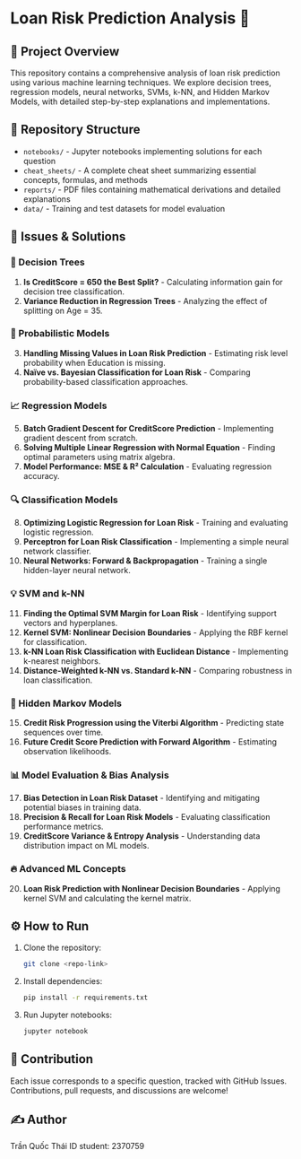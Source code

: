 # Loan Risk Prediction Analysis 🚀

## 📌 Project Overview
This repository contains a comprehensive analysis of loan risk prediction using various machine learning techniques. We explore decision trees, regression models, neural networks, SVMs, k-NN, and Hidden Markov Models, with detailed step-by-step explanations and implementations.

## 📂 Repository Structure
- `notebooks/` - Jupyter notebooks implementing solutions for each question
- `cheat_sheets/` - A complete cheat sheet summarizing essential concepts, formulas, and methods
- `reports/` - PDF files containing mathematical derivations and detailed explanations
- `data/` - Training and test datasets for model evaluation

## 📝 Issues & Solutions
### 🌳 Decision Trees
1. **Is CreditScore = 650 the Best Split?** - Calculating information gain for decision tree classification.
2. **Variance Reduction in Regression Trees** - Analyzing the effect of splitting on Age = 35.

### 🎲 Probabilistic Models
3. **Handling Missing Values in Loan Risk Prediction** - Estimating risk level probability when Education is missing.
4. **Naïve vs. Bayesian Classification for Loan Risk** - Comparing probability-based classification approaches.

### 📈 Regression Models
5. **Batch Gradient Descent for CreditScore Prediction** - Implementing gradient descent from scratch.
6. **Solving Multiple Linear Regression with Normal Equation** - Finding optimal parameters using matrix algebra.
7. **Model Performance: MSE & R² Calculation** - Evaluating regression accuracy.

### 🔍 Classification Models
8. **Optimizing Logistic Regression for Loan Risk** - Training and evaluating logistic regression.
9. **Perceptron for Loan Risk Classification** - Implementing a simple neural network classifier.
10. **Neural Networks: Forward & Backpropagation** - Training a single hidden-layer neural network.

### 💡 SVM and k-NN
11. **Finding the Optimal SVM Margin for Loan Risk** - Identifying support vectors and hyperplanes.
12. **Kernel SVM: Nonlinear Decision Boundaries** - Applying the RBF kernel for classification.
13. **k-NN Loan Risk Classification with Euclidean Distance** - Implementing k-nearest neighbors.
14. **Distance-Weighted k-NN vs. Standard k-NN** - Comparing robustness in loan classification.

### 🔄 Hidden Markov Models
15. **Credit Risk Progression using the Viterbi Algorithm** - Predicting state sequences over time.
16. **Future Credit Score Prediction with Forward Algorithm** - Estimating observation likelihoods.

### 📊 Model Evaluation & Bias Analysis
17. **Bias Detection in Loan Risk Dataset** - Identifying and mitigating potential biases in training data.
18. **Precision & Recall for Loan Risk Models** - Evaluating classification performance metrics.
19. **CreditScore Variance & Entropy Analysis** - Understanding data distribution impact on ML models.

### 🔥 Advanced ML Concepts
20. **Loan Risk Prediction with Nonlinear Decision Boundaries** - Applying kernel SVM and calculating the kernel matrix.

## ⚙️ How to Run
1. Clone the repository:
   ```sh
   git clone <repo-link>
   ```
2. Install dependencies:
   ```sh
   pip install -r requirements.txt
   ```
3. Run Jupyter notebooks:
   ```sh
   jupyter notebook
   ```

## 🤝 Contribution
Each issue corresponds to a specific question, tracked with GitHub Issues. Contributions, pull requests, and discussions are welcome!

## ✍️ Author
Trần Quốc Thái
ID student: 2370759

